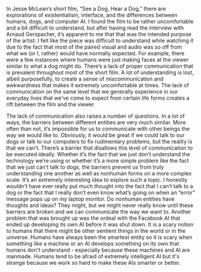 In Jesse McLean’s short film, “See a Dog, Hear a Dog,” there are explorations of existentialism, interface, and the differences between humans, dogs, and computer AI. I found the film to be rather uncomfortable and a bit difficult to understand, but after having read the interview with Arnaud Gerspacher, it’s apparent to me that that was the intended purpose of the artist.  I felt like the piece was difficult to understand while watching it due to the fact that most of the paired visual and audio was so off from what we (or I, rather) would have normally expected.  For example, there were a few instances where humans were just making faces at the viewer similar to what a dog might do.  There’s a lack of proper communication that is prevalent throughout most of the short film.  A lot of understanding is lost, albeit purposefully, to create a sense of miscommunication and awkwardness that makes it extremely uncomfortable at times.  The lack of communication on the same level that we generally experience in our everyday lives that we’ve come to expect from certain life forms creates a rift between the film and the viewer.

The lack of communication also raises a number of questions. In a lot of ways, the barriers between different entities are very much similar.  More often than not, it’s impossible for us to communicate with other beings the way we would like to.  Obviously, it would be great if we could talk to our dogs or talk to our computers to fix rudimentary problems, but the reality is that we can’t.  There’s a barrier that disallows this level of communication to be executed ideally.  Whether it’s the fact that we just don’t understand the technology we’re using or whether it’s a more simple problem like the fact that we just can’t talk to dogs, the barriers prevent us from truly understanding one another as well as nonhuman forms on a more complex scale.  It’s an extremely interesting idea to explore such a topic. I honestly wouldn’t have ever really put much thought into the fact that I can’t talk to a dog or the fact that I really don’t even know what’s going on when an “error” message pops up on my laptop monitor.  Do nonhuman entities have thoughts and ideas? They might, but we might never really know until these barriers are broken and we can communicate the way we want to. Another problem that was brought up was the ordeal with the Facebook AI that ended up developing its own AI before it was shut down. It is a scary notion to humans that there might be other sentient things in the world or in the universe. Humans have always been the smartest entity so it is scary when something like a machine or an AI develops something on its own that humans don't understand - especially because these machines and AI are manmade. Humans tend to be afraid of extremely intelligent AI but it's strange because we work so hard to make these AIs smarter or better.
